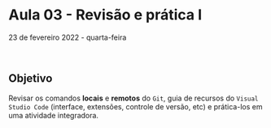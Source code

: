 # Aula 03 - Revisão e prática I

23 de fevereiro 2022 - quarta-feira

<br>

## Objetivo 

Revisar os comandos **locais** e **remotos** do `Git`, guia de recursos do `Visual Studio Code` (interface, extensões, controle de versão, etc) e prática-los em uma atividade integradora.
